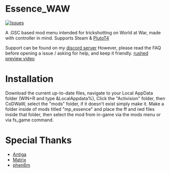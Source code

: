 # Essence_WAW
[![Issues](https://img.shields.io/github/issues/ujicos/Essence_WAW)](https://github.com/ujicos/Essence_WAW/issues)

A .GSC based mod menu intended for trickshotting on World at War, made with controller in mind. Supports Steam & [PlutoT4](https://plutonium.pw/docs/install/#t4)

Support can be found on my [discord server](https://discord.gg/mDZ3w5jg2Y)
However, please read the FAQ before opening a issue / asking for help, and keep it friendly.
[rushed preview video](https://youtu.be/ceKJp_ACZ6M)

# Installation
Download the current up-to-date files, navigate to your Local AppData folder (WIN+R and type &LocalAppdata%), Click the "Activision" folder, then CoDWaW, select the "mods" folder, if it doesn't exist simply make it.
Make a folder inside of mods titled "mp_essence" and place the ff and iwd files inside that folder, then select the mod from in-game via the mods menu or via fs_game command.

# Special Thanks
* [Antiga](https://github.com/mprust)
* [Matrix](https://twitter.com/matrix)
* [phen6m](https://twitter.com/phen6m)

